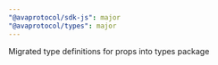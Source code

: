 ```yaml
---
"@avaprotocol/sdk-js": major
"@avaprotocol/types": major
---
```


Migrated type definitions for props into types package

